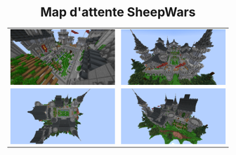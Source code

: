 <h1 align="center">Map d'attente SheepWars</h1>

<table align="center">
  <tr>
    <td>
      <div align="center">
        <img src="./screenshots/waitingroom1.jpg" width="500" alt="Image 1">
      </div>
    </td>
    <td>
      <div align="center">
        <img src="./screenshots/waitingroom2.jpg" width="500" alt="Image 2">
      </div>
    </td>
  </tr>
  <tr>
    <td>
      <div align="center">
        <img src="./screenshots/waitingroom3.jpg" width="500" alt="Image 3">
      </div>
    </td>
    <td>
      <div align="center">
        <img src="./screenshots/waitingroom4.jpg" width="500" alt="Image 4">
      </div>
    </td>
  </tr>
</table>